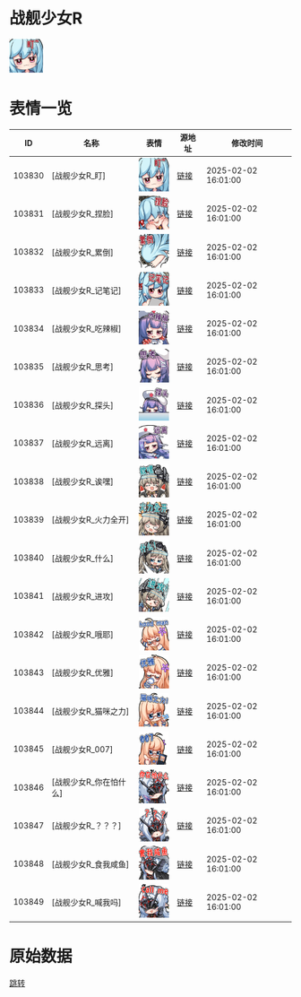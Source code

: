 # 战舰少女R

<img src="./cover.png" height="60" alt="cover" />

# 表情一览

|ID|名称|表情|源地址|修改时间|
|----|----|----|----|----|
|103830|[战舰少女R_盯]|<img src="./pic/103830_%5B战舰少女R_盯%5D.png" height="60" alt="盯"/>|[链接](https://i0.hdslb.com/bfs/garb/a8b27c34dd112770cc03258fe329ea30ff8664f1.png)|2025-02-02 16:01:00|
|103831|[战舰少女R_捏脸]|<img src="./pic/103831_%5B战舰少女R_捏脸%5D.png" height="60" alt="捏脸"/>|[链接](https://i0.hdslb.com/bfs/garb/5afa4e47b3fcb0763abfeeb96ba6cd8cb242d9c1.png)|2025-02-02 16:01:00|
|103832|[战舰少女R_累倒]|<img src="./pic/103832_%5B战舰少女R_累倒%5D.png" height="60" alt="累倒"/>|[链接](https://i0.hdslb.com/bfs/garb/043d890e258b9edb6ced0ce475cee90e88cc6ddd.png)|2025-02-02 16:01:00|
|103833|[战舰少女R_记笔记]|<img src="./pic/103833_%5B战舰少女R_记笔记%5D.png" height="60" alt="记笔记"/>|[链接](https://i0.hdslb.com/bfs/garb/eda031b6fa3edbc8b123466211b9b4ee128161f9.png)|2025-02-02 16:01:00|
|103834|[战舰少女R_吃辣椒]|<img src="./pic/103834_%5B战舰少女R_吃辣椒%5D.png" height="60" alt="吃辣椒"/>|[链接](https://i0.hdslb.com/bfs/garb/f6289e8e40b18043e2308019ff204c2259563f65.png)|2025-02-02 16:01:00|
|103835|[战舰少女R_思考]|<img src="./pic/103835_%5B战舰少女R_思考%5D.png" height="60" alt="思考"/>|[链接](https://i0.hdslb.com/bfs/garb/bcd467d53cdffb3d54dde9f17a53b956d58e1eab.png)|2025-02-02 16:01:00|
|103836|[战舰少女R_探头]|<img src="./pic/103836_%5B战舰少女R_探头%5D.png" height="60" alt="探头"/>|[链接](https://i0.hdslb.com/bfs/garb/d27c25d9ca5b6bfa35631a517f68f2b0d4a08540.png)|2025-02-02 16:01:00|
|103837|[战舰少女R_远离]|<img src="./pic/103837_%5B战舰少女R_远离%5D.png" height="60" alt="远离"/>|[链接](https://i0.hdslb.com/bfs/garb/b28edb8e6bb620af0ca7fb2cfce8ff8ef0108c38.png)|2025-02-02 16:01:00|
|103838|[战舰少女R_诶嘿]|<img src="./pic/103838_%5B战舰少女R_诶嘿%5D.png" height="60" alt="诶嘿"/>|[链接](https://i0.hdslb.com/bfs/garb/438a56396d813bf4ac8dc595f732e2fb12ff5242.png)|2025-02-02 16:01:00|
|103839|[战舰少女R_火力全开]|<img src="./pic/103839_%5B战舰少女R_火力全开%5D.png" height="60" alt="火力全开"/>|[链接](https://i0.hdslb.com/bfs/garb/45162505edf8044260036f9d0e784739d26e6cc6.png)|2025-02-02 16:01:00|
|103840|[战舰少女R_什么]|<img src="./pic/103840_%5B战舰少女R_什么%5D.png" height="60" alt="什么"/>|[链接](https://i0.hdslb.com/bfs/garb/cd3233bc45bf70ae4b2142f7f33c693ce6945b61.png)|2025-02-02 16:01:00|
|103841|[战舰少女R_进攻]|<img src="./pic/103841_%5B战舰少女R_进攻%5D.png" height="60" alt="进攻"/>|[链接](https://i0.hdslb.com/bfs/garb/60fa87dd628ce13fa164c72c861a44fbd5b0ad32.png)|2025-02-02 16:01:00|
|103842|[战舰少女R_哦耶]|<img src="./pic/103842_%5B战舰少女R_哦耶%5D.png" height="60" alt="哦耶"/>|[链接](https://i0.hdslb.com/bfs/garb/d220db9ac1fd6e8ffaf1121cbfaf0a543671d371.png)|2025-02-02 16:01:00|
|103843|[战舰少女R_优雅]|<img src="./pic/103843_%5B战舰少女R_优雅%5D.png" height="60" alt="优雅"/>|[链接](https://i0.hdslb.com/bfs/garb/0e5201e8a8dd0712643a165926e1358701740563.png)|2025-02-02 16:01:00|
|103844|[战舰少女R_猫咪之力]|<img src="./pic/103844_%5B战舰少女R_猫咪之力%5D.png" height="60" alt="猫咪之力"/>|[链接](https://i0.hdslb.com/bfs/garb/e03846f06de312417a504999629f0ff783590bd9.png)|2025-02-02 16:01:00|
|103845|[战舰少女R_007]|<img src="./pic/103845_%5B战舰少女R_007%5D.png" height="60" alt="007"/>|[链接](https://i0.hdslb.com/bfs/garb/eaf4cfff2fdebc58ed1b0123aa8303ffcc2884d8.png)|2025-02-02 16:01:00|
|103846|[战舰少女R_你在怕什么]|<img src="./pic/103846_%5B战舰少女R_你在怕什么%5D.png" height="60" alt="你在怕什么"/>|[链接](https://i0.hdslb.com/bfs/garb/459d94c213694714f8fce39f2f352954c5169f59.png)|2025-02-02 16:01:00|
|103847|[战舰少女R_？？？]|<img src="./pic/103847_%5B战舰少女R_？？？%5D.png" height="60" alt="？？？"/>|[链接](https://i0.hdslb.com/bfs/garb/95c18a936f2f833af760bdd3fde14c296b7c3d0f.png)|2025-02-02 16:01:00|
|103848|[战舰少女R_食我咸鱼]|<img src="./pic/103848_%5B战舰少女R_食我咸鱼%5D.png" height="60" alt="食我咸鱼"/>|[链接](https://i0.hdslb.com/bfs/garb/dd7b362846352f076b97c40a964b370fe8ab6782.png)|2025-02-02 16:01:00|
|103849|[战舰少女R_喊我吗]|<img src="./pic/103849_%5B战舰少女R_喊我吗%5D.png" height="60" alt="喊我吗"/>|[链接](https://i0.hdslb.com/bfs/garb/af65c542f252adaefcbbf73bc7b163229152f97d.png)|2025-02-02 16:01:00|

# 原始数据

[跳转](./raw.json)

